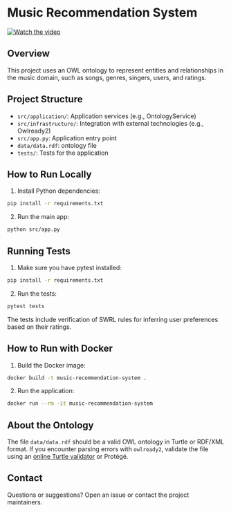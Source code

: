 # Music Recommendation System

[![Watch the video](https://img.youtube.com/vi/6IXPsbz7EQs/0.jpg)](https://www.youtube.com/watch?v=6IXPsbz7EQs)

## Overview

This project uses an OWL ontology to represent entities and relationships in the music domain, such as songs, genres, singers, users, and ratings.

## Project Structure

- `src/application/`: Application services (e.g., OntologyService)
- `src/infrastructure/`: Integration with external technologies (e.g., Owlready2)
- `src/app.py`: Application entry point
- `data/data.rdf`: ontology file
- `tests/`: Tests for the application

## How to Run Locally

1. Install Python dependencies:

```bash
pip install -r requirements.txt
```

2. Run the main app:

```bash
python src/app.py
```

## Running Tests

1. Make sure you have pytest installed:

```bash
pip install -r requirements.txt
```

2. Run the tests:

```bash
pytest tests
```

The tests include verification of SWRL rules for inferring user preferences based on their ratings.

## How to Run with Docker

1. Build the Docker image:

```bash
docker build -t music-recommendation-system .
```

2. Run the application:

```bash
docker run --rm -it music-recommendation-system
```

## About the Ontology

The file `data/data.rdf` should be a valid OWL ontology in Turtle or RDF/XML format. If you encounter parsing errors with `owlready2`, validate the file using an [online Turtle validator](https://ttl-online-tool.com/) or Protégé.

## Contact

Questions or suggestions? Open an issue or contact the project maintainers.
